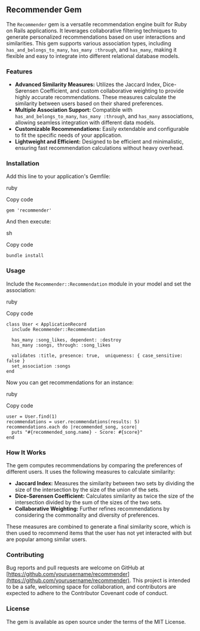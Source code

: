 ## Recommender Gem

The `Recommender` gem is a versatile recommendation engine built for Ruby on Rails applications. It leverages collaborative filtering techniques to generate personalized recommendations based on user interactions and similarities. This gem supports various association types, including `has_and_belongs_to_many`, `has_many :through`, and `has_many`, making it flexible and easy to integrate into different relational database models.

### Features

- **Advanced Similarity Measures:** Utilizes the Jaccard Index, Dice-Sørensen Coefficient, and custom collaborative weighting to provide highly accurate recommendations. These measures calculate the similarity between users based on their shared preferences.
- **Multiple Association Support:** Compatible with `has_and_belongs_to_many`, `has_many :through`, and `has_many` associations, allowing seamless integration with different data models.
- **Customizable Recommendations:** Easily extendable and configurable to fit the specific needs of your application.
- **Lightweight and Efficient:** Designed to be efficient and minimalistic, ensuring fast recommendation calculations without heavy overhead.

### Installation

Add this line to your application's Gemfile:

ruby

Copy code

`gem 'recommender'`

And then execute:

sh

Copy code

`bundle install`

### Usage

Include the `Recommender::Recommendation` module in your model and set the association:

ruby

Copy code

```
class User < ApplicationRecord
  include Recommender::Recommendation

  has_many :song_likes, dependent: :destroy
  has_many :songs, through: :song_likes

  validates :title, presence: true,  uniqueness: { case_sensitive: false }
  set_association :songs
end
```

Now you can get recommendations for an instance:

ruby

Copy code

```
user = User.find(1)
recommendations = user.recommendations(results: 5)
recommendations.each do |recommended_song, score|
  puts "#{recommended_song.name} - Score: #{score}"
end
```

### How It Works

The gem computes recommendations by comparing the preferences of different users. It uses the following measures to calculate similarity:

- **Jaccard Index:** Measures the similarity between two sets by dividing the size of the intersection by the size of the union of the sets.
- **Dice-Sørensen Coefficient:** Calculates similarity as twice the size of the intersection divided by the sum of the sizes of the two sets.
- **Collaborative Weighting:** Further refines recommendations by considering the commonality and diversity of preferences.

These measures are combined to generate a final similarity score, which is then used to recommend items that the user has not yet interacted with but are popular among similar users.

### Contributing

Bug reports and pull requests are welcome on GitHub at [https://github.com/yourusername/recommender](https://github.com/yourusername/recommender). This project is intended to be a safe, welcoming space for collaboration, and contributors are expected to adhere to the Contributor Covenant code of conduct.

### License

The gem is available as open source under the terms of the MIT License.
